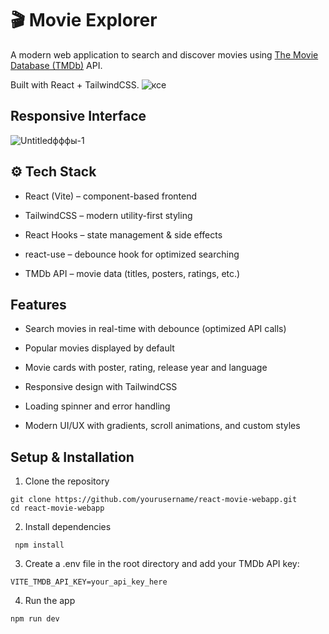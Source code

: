 # 🎬 Movie Explorer

A modern web application to search and discover movies using [The Movie Database (TMDb)](https://themoviedb.org) API.

Built with React + TailwindCSS.
![ксе](https://github.com/user-attachments/assets/3c32664f-8aaa-4edc-9b74-3d4575ae8aa7)

## Responsive Interface
![Untitledфффы-1](https://github.com/user-attachments/assets/03b700fd-4063-46a1-bea1-9fdd9acad1fb)


## ⚙️ Tech Stack

- React (Vite) – component-based frontend

- TailwindCSS – modern utility-first styling

- React Hooks – state management & side effects

- react-use – debounce hook for optimized searching

- TMDb API – movie data (titles, posters, ratings, etc.)

## Features

- Search movies in real-time with debounce (optimized API calls)

- Popular movies displayed by default

- Movie cards with poster, rating, release year and language

- Responsive design with TailwindCSS

- Loading spinner and error handling

- Modern UI/UX with gradients, scroll animations, and custom styles

## Setup & Installation

1. Clone the repository

```
git clone https://github.com/yourusername/react-movie-webapp.git
cd react-movie-webapp
```

2. Install dependencies

```
 npm install
```

3. Create a .env file in the root directory and add your TMDb API key:

```
VITE_TMDB_API_KEY=your_api_key_here
```

4. Run the app

```
npm run dev
```
